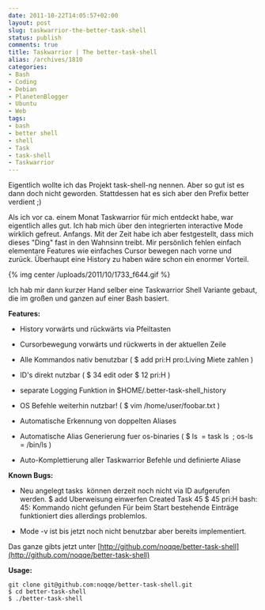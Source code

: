 ```yaml
---
date: 2011-10-22T14:05:57+02:00
layout: post
slug: taskwarrior-the-better-task-shell
status: publish
comments: true
title: Taskwarrior | The better-task-shell
alias: /archives/1810
categories:
- Bash
- Coding
- Debian
- PlanetenBlogger
- Ubuntu
- Web
tags:
- bash
- better shell
- shell
- Task
- task-shell
- Taskwarrior
---
```


Eigentlich wollte ich das Projekt task-shell-ng nennen. Aber so gut ist es dann doch nicht geworden. Stattdessen hat es sich aber den Prefix better verdient ;)

Als ich vor ca. einem Monat Taskwarrior für mich entdeckt habe, war eigentlich alles gut. Ich hab mich über den integrierten interactive Mode wirklich gefreut. Anfangs. Mit der Zeit habe ich aber festgestellt, dass mich dieses "Ding" fast in den Wahnsinn treibt. Mir persönlich fehlen einfach elementare Features wie einfaches Cursor bewegen nach vorne und zurück. Überhaupt eine History zu haben wäre schon ein enormer Vorteil.

{% img center /uploads/2011/10/1733_f644.gif %}

Ich hab mir dann kurzer Hand selber eine Taskwarrior Shell Variante gebaut, die im großen und ganzen auf einer Bash basiert.

**Features:**



	
  * History vorwärts und rückwärts via Pfeiltasten

	
  * Cursorbewegung vorwärts und rückwerts in der aktuellen Zeile

	
  * Alle Kommandos nativ benutzbar ( $ add pri:H pro:Living Miete zahlen )

	
  * ID's direkt nutzbar ( $ 34 edit oder $ 12 pri:H )

	
  * separate Logging Funktion in $HOME/.better-task-shell_history

	
  * OS Befehle weiterhin nutzbar! ( $ vim /home/user/foobar.txt )

	
  * Automatische Erkennung von doppelten Aliases

	
  * Automatische Alias Generierung fuer os-binaries ( $ ls  = task ls  ; os-ls = /bin/ls )

	
  * Auto-Komplettierung aller Taskwarrior Befehle und definierte Aliase


**Known Bugs:**



	
  * Neu angelegt tasks  können derzeit noch nicht via ID aufgerufen werden.
$ add Uberweisung einwerfen
Created Task 45
$ 45 pri:H
bash: 45: Kommando nicht gefunden
Für beim Start bestehende Einträge funktioniert dies allerdings problemlos.

	
  * Mode -v ist bis jetzt noch nicht benutzbar aber bereits implementiert.


Das ganze gibts jetzt unter [http://github.com/noqqe/better-task-shell](http://github.com/noqqe/better-task-shell)

**Usage:**

```
git clone git@github.com:noqqe/better-task-shell.git
$ cd better-task-shell
$ ./better-task-shell
```

